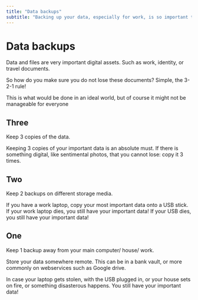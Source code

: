 ```yaml
---
title: "Data backups"
subtitle: "Backing up your data, especially for work, is so important that you need to learn about the 3-2-1 rule!"
---
```


# Data backups

Data and files are very important digital assets. Such as work, identity, or travel documents.

So how do you make sure you do not lose these documents? Simple, the 3-2-1 rule!

This is what would be done in an ideal world, but of course it might not be manageable for everyone

## Three

Keep 3 copies of the data.

Keeping 3 copies of your important data is an absolute must. If there is something digital, like sentimental photos, that you cannot lose: copy it 3 times.

## Two

Keep 2 backups on different storage media.

If you have a work laptop, copy your most important data onto a USB stick. If your work laptop dies, you still have your important data! If your USB dies, you still have your important data!

## One

Keep 1 backup away from your main computer/ house/ work.

Store your data somewhere remote. This can be in a bank vault, or more commonly on webservices such as Google drive.

In case your laptop gets stolen, with the USB plugged in, or your house sets on fire, or something disasterous happens. You still have your important data!
